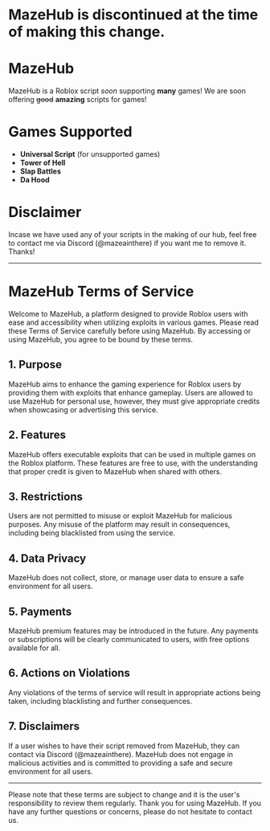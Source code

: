 # MazeHub is discontinued at the time of making this change.


# MazeHub
MazeHub is a Roblox script *soon* supporting **many** games! We are soon offering ~~good~~ **amazing** scripts for games!

# Games Supported

* **Universal Script** (for unsupported games)
* **Tower of Hell**
* **Slap Battles**
* **Da Hood**

# Disclaimer

Incase we have used any of your scripts in the making of our hub, feel free to contact me via Discord (@mazeainthere) if you want me to remove it. Thanks!

---

# MazeHub Terms of Service

Welcome to MazeHub, a platform designed to provide Roblox users with ease and accessibility when utilizing exploits in various games. Please read these Terms of Service carefully before using MazeHub. By accessing or using MazeHub, you agree to be bound by these terms.

## 1. Purpose
MazeHub aims to enhance the gaming experience for Roblox users by providing them with exploits that enhance gameplay. Users are allowed to use MazeHub for personal use, however, they must give appropriate credits when showcasing or advertising this service.

## 2. Features
MazeHub offers executable exploits that can be used in multiple games on the Roblox platform. These features are free to use, with the understanding that proper credit is given to MazeHub when shared with others.

## 3. Restrictions
Users are not permitted to misuse or exploit MazeHub for malicious purposes. Any misuse of the platform may result in consequences, including being blacklisted from using the service.

## 4. Data Privacy
MazeHub does not collect, store, or manage user data to ensure a safe environment for all users.

## 5. Payments
MazeHub premium features may be introduced in the future. Any payments or subscriptions will be clearly communicated to users, with free options available for all.

## 6. Actions on Violations
Any violations of the terms of service will result in appropriate actions being taken, including blacklisting and further consequences.

## 7. Disclaimers
If a user wishes to have their script removed from MazeHub, they can contact via Discord (@mazeainthere). MazeHub does not engage in malicious activities and is committed to providing a safe and secure environment for all users.

---

Please note that these terms are subject to change and it is the user's responsibility to review them regularly. Thank you for using MazeHub. If you have any further questions or concerns, please do not hesitate to contact us. 
